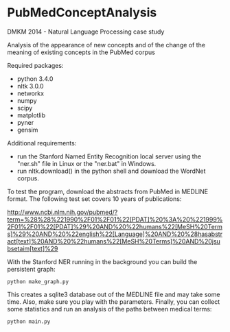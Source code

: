 PubMedConceptAnalysis
=====================

DMKM 2014 - Natural Language Processing case study

Analysis of the appearance of new concepts and of the change of the meaning of existing concepts in the PubMed corpus

Required packages:
  - python 3.4.0
  - nltk 3.0.0
  - networkx
  - numpy
  - scipy
  - matplotlib
  - pyner
  - gensim

Additional requirements:
  - run the Stanford Named Entity Recognition local server using the "ner.sh" file in Linux or the "ner.bat" in Windows.
  - run nltk.download() in the python shell and download the WordNet corpus.
  
To test the program, download the abstracts from PubMed in MEDLINE format.
The following test set covers 10 years of publications:

http://www.ncbi.nlm.nih.gov/pubmed/?term=%28%28%221990%2F01%2F01%22[PDAT]%20%3A%20%221999%2F01%2F01%22[PDAT]%29%20AND%20%22humans%22[MeSH%20Terms]%29%20AND%20%22english%22[Language]%20AND%20%28hasabstract[text]%20AND%20%22humans%22[MeSH%20Terms]%20AND%20jsubsetaim[text]%29  
 
With the Stanford NER running in the background you can build the persistent graph:

    python make_graph.py

This creates a sqlite3 database out of the MEDLINE file and may take some time. Also, make sure you play with the parameters.
Finally, you can collect some statistics and run an analysis of the paths between medical terms:

    python main.py
